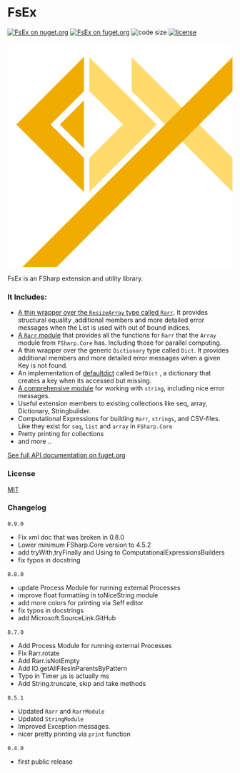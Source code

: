
# FsEx

[![FsEx on nuget.org](https://img.shields.io/nuget/v/FsEx)](https://www.nuget.org/packages/FsEx/)
[![FsEx on fuget.org](https://www.fuget.org/packages/FsEx/badge.svg)](https://www.fuget.org/packages/FsEx)
![code size](https://img.shields.io/github/languages/code-size/goswinr/FsEx.svg) 
[![license](https://img.shields.io/github/license/goswinr/FsEx)](LICENSE)

![Logo](https://raw.githubusercontent.com/goswinr/FsEx/main/Doc/logo.png)

FsEx is an FSharp extension and utility library. 


### It Includes: 

- [A thin wrapper over the `ResizeArray` type called `Rarr`](https://www.fuget.org/packages/FsEx/0.8.0/lib/netstandard2.0/FsEx.dll/FsEx/Rarr%601). It provides structural equality ,additional members and more detailed error messages when the List is used with out of bound indices.
- [A `Rarr` module](https://www.fuget.org/packages/FsEx/0.8.0/lib/netstandard2.0/FsEx.dll/FsEx/RarrModule) that provides all the functions for `Rarr` that the  `Array` module from `FSharp.Core` has. Including those for parallel computing.
- A thin wrapper over the generic `Dictionary` type called `Dict`. It provides additional members and more detailed error messages when a given Key is not found.
- An implementation of [defaultdict](https://docs.python.org/3/library/collections.html#collections.defaultdict) called `DefDict` , a dictionary that creates a key when its accessed but missing.
- [A comprehensive module](https://www.fuget.org/packages/FsEx/0.8.0/lib/netstandard2.0/FsEx.dll/FsEx/StringModule) for working with `string`, including nice error messages.
- Useful extension members to existing collections like seq, array, Dictionary, Stringbuilder.
- Computational Expressions for building `Rarr`, `strings`, and CSV-files. Like they exist for `seq`, `list` and `array` in `FSharp.Core` 
- Pretty printing for collections
- and more ..

[See full API documentation on fuget.org](https://www.fuget.org/packages/FsEx)

### License
[MIT](https://raw.githubusercontent.com/goswinr/FsEx/main/LICENSE.txt)

### Changelog

`0.9.0` 
- Fix xml doc that was broken in 0.8.0
- Lower minimum FSharp.Core version to  4.5.2
- add tryWith,tryFinally and Using to ComputationalExpressionsBuilders
- fix typos in docstring 

`0.8.0` 
- update Process Module for running external Processes
- improve float formatting in toNiceString module
- add more colors for printing via Seff editor
- fix typos in docstrings
- add Microsoft.SourceLink.GitHub

`0.7.0` 
- Add Process Module for running external Processes
- Fix Rarr.rotate
- Add Rarr.isNotEmpty
- Add IO.getAllFilesInParentsByPattern
- Typo in Timer μs is actually  ms
- Add String.truncate, skip and take methods

`0.5.1` 
- Updated `Rarr` and `RarrModule`
- Updated `StringModule`
- Improved Exception messages.
- nicer pretty printing via `print` function
    
`0.4.0`
- first public release